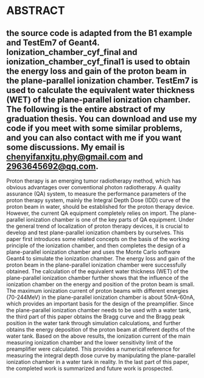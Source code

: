 # ABSTRACT
## the source code is adapted from the B1 example and TestEm7 of Geant4. Ionization_chamber_cyf_final and ionization_chamber_cyf_final1 is used to obtain the energy loss and gain of the proton beam in the plane-parallel ionization chamber. TestEm7 is used to calculate the equivalent water thickness (WET) of the plane-parallel ionization chamber. The following is the entire abstract of my graduation thesis. You can download and use my code if you meet with some similar problems, and you can also contact with me if you want some discussions. My email is chenyifanxjtu.phy@gmail.com and 2963645692@qq.com.
Proton therapy is an emerging tumor radiotherapy method, which has obvious advantages over conventional photon radiotherapy. A quality assurance (QA) system, to measure the performance parameters of the proton therapy system, mainly the Integral Depth Dose (IDD) curve of the proton beam in water, should be established for the proton therapy device. However, the current QA equipment completely relies on import. The plane-parallel ionization chamber is one of the key parts of QA equipment. Under the general trend of localization of proton therapy devices, it is crucial to develop and test plane-parallel ionization chambers by ourselves.
This paper first introduces some related concepts on the basis of the working principle of the ionization chamber, and then completes the design of a plane-parallel ionization chamber and uses the Monte Carlo software Geant4 to simulate the ionization chamber. The energy loss and gain of the proton beam in the plane-parallel ionization chamber were successfully obtained. The calculation of the equivalent water thickness (WET) of the plane-parallel ionization chamber further shows that the influence of the ionization chamber on the energy and position of the proton beam is small. The maximum ionization current of proton beams with different energies (70-244MeV) in the plane-parallel ionization chamber is about 50nA-60nA, which provides an important basis for the design of the preamplifier.
Since the plane-parallel ionization chamber needs to be used with a water tank, the third part of this paper obtains the Bragg curve and the Bragg peak position in the water tank through simulation calculations, and further obtains the energy deposition of the proton beam at different depths of the water tank. Based on the above results, the ionization current of the main measuring ionization chamber and the lower sensitivity limit of the preamplifier were calculated. This provides a numerical reference for measuring the integral depth dose curve by manipulating the plane-parallel ionization chamber in a water tank in reality. In the last part of this paper, the completed work is summarized and future work is prospected.
